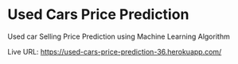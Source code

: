 # Used Cars Price Prediction
Used car Selling Price Prediction using Machine Learning Algorithm

Live URL: https://used-cars-price-prediction-36.herokuapp.com/
